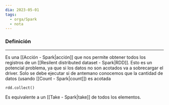 ```yaml
---
dia: 2023-05-01
tags:
  - orga/Spark
  - nota
---
```

### Definición
---
Es una [[Acción - Spark|acción]] que nos permite obtener todos los registros de un [[Resilent distributed dataset - Spark|RDD]]. Esto es un potencial problema, ya que si los datos no son acotados va a sobrecargar el driver. Solo se debe ejecutar si de antemano conocemos que la cantidad de datos (usando [[Count - Spark|count]]) es acotada

``` python
rdd.collect()
```

Es equivalente a un [[Take - Spark|take]] de todos los elementos.